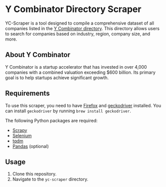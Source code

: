 # Y Combinator Directory Scraper

YC-Scraper is a tool designed to compile a comprehensive dataset of all companies listed in the [Y Combinator directory](https://www.ycombinator.com/companies/). This directory allows users to search for companies based on industry, region, company size, and more.

## About Y Combinator

Y Combinator is a startup accelerator that has invested in over 4,000 companies with a combined valuation exceeding $600 billion. Its primary goal is to help startups achieve significant growth.

## Requirements

To use this scraper, you need to have [Firefox](https://www.mozilla.org/en-US/firefox/new/) and [geckodriver](https://github.com/mozilla/geckodriver/releases) installed. You can install `geckodriver` by running `brew install geckodriver`.

The following Python packages are required:

- [Scrapy](https://scrapy.org)
- [Selenium](https://www.selenium.dev/documentation/)
- [tqdm](https://tqdm.github.io)
- [Pandas](https://pandas.pydata.org) (optional)

## Usage

1. Clone this repository.
2. Navigate to the `yc-scraper` directory.
